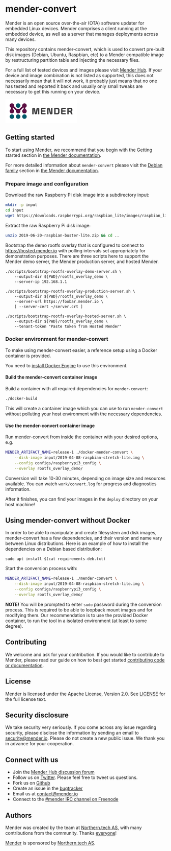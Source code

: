 # mender-convert

Mender is an open source over-the-air (OTA) software updater for embedded Linux devices. Mender comprises a client running at the embedded device, as well as a server that manages deployments across many devices.

This repository contains mender-convert, which is used to convert pre-built disk images (Debian, Ubuntu, Raspbian, etc) to a Mender compatible image by restructuring partition table and injecting the necessary files.

For a full list of tested devices and images please visit [Mender Hub](https://hub.mender.io/c/board-integrations/debian-family). If your device and image combination is not listed as supported, this does not necessarily mean that it will not work, it probably just means that no one has tested and reported it back and usually only small tweaks are necessary to get this running on your device.

![Mender logo](https://github.com/mendersoftware/mender/raw/master/mender_logo.png)


## Getting started

To start using Mender, we recommend that you begin with the Getting started
section in [the Mender documentation](https://docs.mender.io/).

For more detailed information about `mender-convert` please visit the
[Debian family](https://docs.mender.io/artifacts/debian-family) section in
[the Mender documentation](https://docs.mender.io/).


### Prepare image and configuration

Download the raw Raspberry Pi disk image into a subdirectory input:

```bash
mkdir -p input
cd input
wget https://downloads.raspberrypi.org/raspbian_lite/images/raspbian_lite-2019-06-24/2019-06-20-raspbian-buster-lite.zip
```

Extract the raw Raspberry Pi disk image:

```bash
unzip 2019-06-20-raspbian-buster-lite.zip && cd ..
```

Bootstrap the demo rootfs overlay that is configured to connect to
https://hosted.mender.io with polling intervals set appropriately for
demonstration purposes.  There are three scripts here to support
the Mender demo server, the Mender production server, and hosted
Mender.

```
./scripts/bootstrap-rootfs-overlay-demo-server.sh \
    --output-dir ${PWD}/rootfs_overlay_demo \
    --server-ip 192.168.1.1
```

```
./scripts/bootstrap-rootfs-overlay-production-server.sh \
    --output-dir ${PWD}/rootfs_overlay_demo \
    --server-url https://foobar.mender.io \
    [ --server-cert ~/server.crt ]
```

```
./scripts/bootstrap-rootfs-overlay-hosted-server.sh \
    --output-dir ${PWD}/rootfs_overlay_demo \
    --tenant-token "Paste token from Hosted Mender"
```


### Docker environment for mender-convert

To make using mender-convert easier, a reference setup using a Docker
container is provided.

You need to [install Docker Engine](https://docs.docker.com/install) to use
this environment.


#### Build the mender-convert container image

Build a container with all required dependencies for `mender-convert`:

```bash
./docker-build
```

This will create a container image which you can use to run `mender-convert`
without polluting your host environment with the necessary dependencies.


#### Use the mender-convert container image

Run mender-convert from inside the container with your desired options, e.g.

```bash
MENDER_ARTIFACT_NAME=release-1 ./docker-mender-convert \
    --disk-image input/2019-04-08-raspbian-stretch-lite.img \
    --config configs/raspberrypi3_config \
    --overlay rootfs_overlay_demo/
```

Conversion will take 10-30 minutes, depending on image size and resources
available. You can watch `work/convert.log` for progress and diagnostics
information.

After it finishes, you can find your images in the `deploy` directory on your
host machine!

## Using mender-convert without Docker

In order to be able to manipulate and create filesystem and disk images,
mender-convert has a few dependencies, and their version and name vary between
Linux distributions. Here is an example of how to install the dependencies on a
Debian based distribution:

```
sudo apt install $(cat requirements-deb.txt)
```

Start the conversion process with:

```bash
MENDER_ARTIFACT_NAME=release-1 ./mender-convert \
    --disk-image input/2019-04-08-raspbian-stretch-lite.img \
    --config configs/raspberrypi3_config \
    --overlay rootfs_overlay_demo/
```

**NOTE!** You will be prompted to enter `sudo` password during the conversion
process. This is required to be able to loopback mount images and for modifying
them. Our recommendation is to use the provided Docker container, to run the
tool in a isolated environment (at least to some degree).


## Contributing

We welcome and ask for your contribution. If you would like to contribute to
Mender, please read our guide on how to best get started
[contributing code or documentation](https://github.com/mendersoftware/mender/blob/master/CONTRIBUTING.md).


## License

Mender is licensed under the Apache License, Version 2.0. See
[LICENSE](https://github.com/mendersoftware/mender-convert/blob/master/LICENSE)
for the full license text.


## Security disclosure

We take security very seriously. If you come across any issue regarding
security, please disclose the information by sending an email to
[security@mender.io](security@mender.io). Please do not create a new public
issue. We thank you in advance for your cooperation.


## Connect with us

* Join the [Mender Hub discussion forum](https://hub.mender.io)
* Follow us on [Twitter](https://twitter.com/mender_io). Please
  feel free to tweet us questions.
* Fork us on [Github](https://github.com/mendersoftware)
* Create an issue in the [bugtracker](https://tracker.mender.io/projects/MEN)
* Email us at [contact@mender.io](mailto:contact@mender.io)
* Connect to the [#mender IRC channel on Freenode](http://webchat.freenode.net/?channels=mender)


## Authors

Mender was created by the team at [Northern.tech AS](https://northern.tech),
with many contributions from the community. Thanks
[everyone](https://github.com/mendersoftware/mender/graphs/contributors)!

[Mender](https://mender.io) is sponsored by [Northern.tech AS](https://northern.tech).

